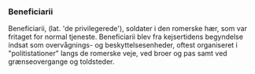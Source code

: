 ### Beneficiarii


Beneficiarii, (lat. 'de privilegerede'), soldater i den romerske hær, som var fritaget for normal tjeneste. Beneficiarii blev fra kejsertidens begyndelse indsat som overvågnings- og beskyttelsesenheder, oftest organiseret i "politistationer" langs de romerske veje, ved broer og pas samt ved grænseovergange og toldsteder.